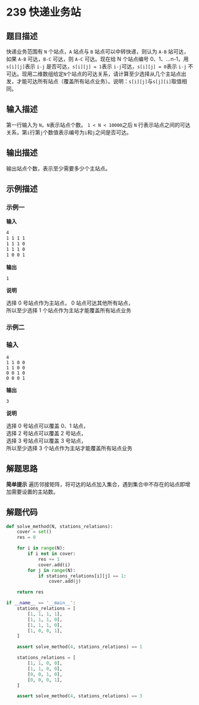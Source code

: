 # 239 快递业务站

## 题目描述

快递业务范围有 `N` 个站点，`A` 站点与 `B` 站点可以中转快递，则认为 `A-B` 站可达，如果 `A-B` 可达，`B-C` 可达，则 `A-C` 可达。现在给 N 个站点编号 0、1、...n-1，用 `s[i][j]`表示 `i-j` 是否可达，`s[i][j] = 1`表示 `i-j`可达，`s[i][j] = 0`表示 `i-j` 不可达。现用二维数组给定`N`个站点的可达关系，请计算至少选择从几个主站点出发，才能可达所有站点（覆盖所有站点业务）。说明：`s[i][j]`与`s[j][i]`取值相同。

## 输入描述

第一行输入为 `N`，`N`表示站点个数。 `1 < N < 10000`之后 `N` 行表示站点之间的可达关系，第`i`行第`j`个数值表示编号为`i`和`j`之间是否可达。

## 输出描述

输出站点个数，表示至少需要多少个主站点。

## 示例描述

### 示例一

**输入**

```Bash
4
1 1 1 1
1 1 1 0
1 1 1 0
1 0 0 1
```

**输出**

```
1
```

**说明**

选择 0 号站点作为主站点， 0 站点可达其他所有站点，  
所以至少选择 1 个站点作为主站才能覆盖所有站点业务

### 示例二

### 输入

```
4
1 1 0 0
1 1 0 0
0 0 1 0
0 0 0 1
```

**输出**

```
3
```

**说明**

选择 0 号站点可以覆盖 0、1 站点，  
选择 2 号站点可以覆盖 2 号站点，  
选择 3 号站点可以覆盖 3 号站点，  
所以至少选择 3 个站点作为主站才能覆盖所有站点业务

## 解题思路
**简单提示**
遍历邻接矩阵，将可达的站点加入集合，遇到集合中不存在的站点即增加需要设置的主站数。

## 解题代码
``` python
def solve_method(N, stations_relations):
    cover = set()
    res = 0

    for i in range(N):
        if i not in cover:
            res += 1
            cover.add(i)
        for j in range(N):
            if stations_relations[i][j] == 1:
                cover.add(j)

    return res

if __name__ == '__main__':
    stations_relations = [
        [1, 1, 1, 1],
        [1, 1, 1, 0],
        [1, 1, 1, 0],
        [1, 0, 0, 1],
    ]

    assert solve_method(4, stations_relations) == 1

    stations_relations = [
        [1, 1, 0, 0],
        [1, 1, 0, 0],
        [0, 0, 1, 0],
        [0, 0, 0, 1],
    ]

    assert solve_method(4, stations_relations) == 3
```